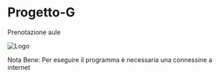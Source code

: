 # Progetto-G
Prenotazione aule

![Logo](https://github.com/claudio-unipv/Progetto-G/blob/master/ProgettoPrenotazioneAule/images/Model3.jpg)

Nota Bene: Per eseguire il programma è necessaria una connessine a internet
